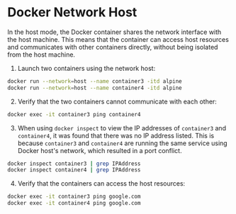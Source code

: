 # Docker Network Host

In the host mode, the Docker container shares the network interface with the host machine. This means that the container can access host resources and communicates with other containers directly, without being isolated from the host machine.

1. Launch two containers using the network host:

```bash
docker run --network=host --name container3 -itd alpine
docker run --network=host --name container4 -itd alpine
```

2. Verify that the two containers cannot communicate with each other:

```bash
docker exec -it container3 ping container4
```

3. When using `docker inspect` to view the IP addresses of `container3` and `container4`, it was found that there was no IP address listed. This is because `container3` and `container4` are running the same service using Docker host's network, which resulted in a port conflict.

```bash
docker inspect container3 | grep IPAddress
docker inspect container4 | grep IPAddress
```

4. Verify that the containers can access the host resources:

```bash
docker exec -it container3 ping google.com
docker exec -it container4 ping google.com
```

